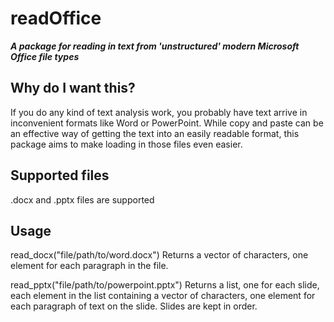 # readOffice

***A package for reading in text from 'unstructured' modern Microsoft Office file types***

## Why do I want this?
If you do any kind of text analysis work, you probably have text arrive in inconvenient formats like Word or PowerPoint.  While copy and paste can be an effective way of getting the text into an easily readable format, this package aims to make loading in those files even easier.

## Supported files
.docx and .pptx files are supported

## Usage
read_docx("file/path/to/word.docx")
Returns a vector of characters, one element for each paragraph in the file.

read_pptx("file/path/to/powerpoint.pptx")
Returns a list, one for each slide, each element in the list containing a vector of characters, one element for each paragraph of text on the slide.  Slides are kept in order.
